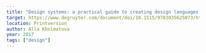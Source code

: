 ```yaml
---
title: "Design systems: a practical guide to creating design languages for digital products."
target: https://www.degruyter.com/document/doi/10.1515/9783035625073/html
location: Printversion
author: Alla Kholmatova
year: 2017
tags: ["design"]
---
```

